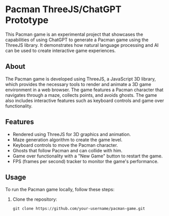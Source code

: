 # Pacman ThreeJS/ChatGPT Prototype

This Pacman game is an experimental project that showcases the capabilities of using ChatGPT to generate a Pacman game using the ThreeJS library. It demonstrates how natural language processing and AI can be used to create interactive game experiences.

## About

The Pacman game is developed using ThreeJS, a JavaScript 3D library, which provides the necessary tools to render and animate a 3D game environment in a web browser. The game features a Pacman character that navigates through a maze, collects points, and avoids ghosts. The game also includes interactive features such as keyboard controls and game over functionality.

## Features

- Rendered using ThreeJS for 3D graphics and animation.
- Maze generation algorithm to create the game level.
- Keyboard controls to move the Pacman character.
- Ghosts that follow Pacman and can collide with him.
- Game over functionality with a "New Game" button to restart the game.
- FPS (frames per second) tracker to monitor the game's performance.

## Usage

To run the Pacman game locally, follow these steps:

1. Clone the repository:
   ```shell
   git clone https://github.com/your-username/pacman-game.git
